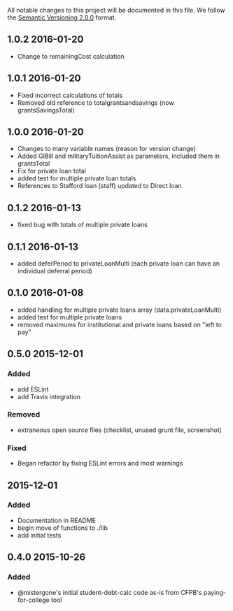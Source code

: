 All notable changes to this project will be documented in this file.
We follow the [Semantic Versioning 2.0.0](http://semver.org/) format.

## 1.0.2 2016-01-20
- Change to remainingCost calculation

## 1.0.1 2016-01-20
- Fixed incorrect calculations of totals
- Removed old reference to totalgrantsandsavings (now grantsSavingsTotal)

## 1.0.0 2016-01-20
- Changes to many variable names (reason for version change)
- Added GIBill and militaryTuitionAssist as parameters, included them in grantsTotal
- Fix for private loan total
- added test for multiple private loan totals
- References to Stafford loan (staff) updated to Direct loan

## 0.1.2 2016-01-13
- fixed bug with totals of multiple private loans

## 0.1.1 2016-01-13
- added deferPeriod to privateLoanMulti (each private loan can have an individual deferral period)

## 0.1.0 2016-01-08
- added handling for multiple private loans array (data.privateLoanMulti)
- added test for multiple private loans
- removed maximums for institutional and private loans based on "left to pay"

## 0.5.0 2015-12-01

### Added
- add ESLint
- add Travis integration

### Removed
- extraneous open source files (checklist, unused grunt file, screenshot)

### Fixed
- Began refactor by fixing ESLint errors and most warnings


## 2015-12-01

### Added
- Documentation in README
- begin move of functions to ./lib
- add initial tests


## 0.4.0 2015-10-26

### Added
- @mistergone's initial student-debt-calc code as-is from CFPB's paying-for-college tool
